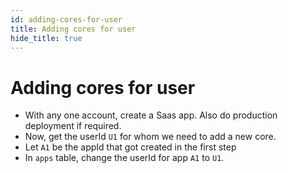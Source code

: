 ```yaml
---
id: adding-cores-for-user
title: Adding cores for user
hide_title: true
---
```


# Adding cores for user
- With any one account, create a Saas app. Also do production deployment if required.
- Now, get the userId `U1` for whom we need to add a new core.
- Let `A1` be the appId that got created in the first step
- In `apps` table, change the userId for app `A1` to `U1`.
